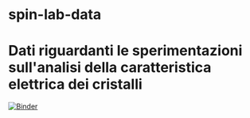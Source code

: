 # spin-lab-data
# Dati riguardanti le sperimentazioni sull'analisi della caratteristica elettrica dei cristalli
[![Binder](https://mybinder.org/badge_logo.svg)](https://mybinder.org/v2/gh/cliagit/spin-lab-data/HEAD?labpath=plot_exp.ipynb)
